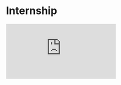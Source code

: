 # Internship

![Accenture-Internship(Virtual)](https://github.com/Raj4478/Internship/files/12269809/hzmoNKtzvAzXsEqx8_Accenture.North.America_8QGghJ5CwMABioE8S_1690733650774_completion_certificate.pdf)
